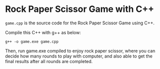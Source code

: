 # Rock Paper Scissor Game with C++

`game.cpp` is the source code for the Rock Paper Scissor Game using C++.

Compile this C++ with g++ as below:
```
g++ -o game.exe game.cpp
```

Then, run game.exe compiled to enjoy rock paper scissor, where you can decide how many rounds to play with computer, and also able to get the final results after all rounds are completed.